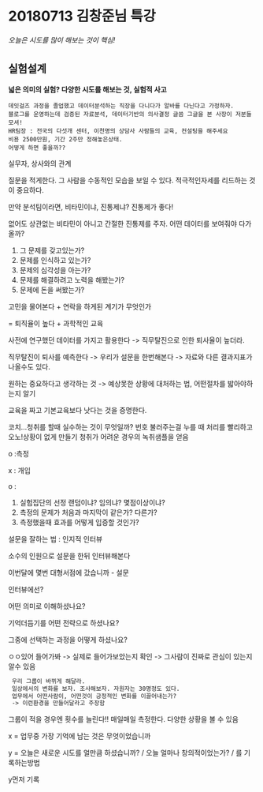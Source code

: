 # 20180713 김창준님 특강

###### 오늘은 시도를 많이 해보는 것이 핵심!



## 실험설계

**넓은 의미의 실험? 다양한 시도를 해보는 것, 실험적 사고**

```
데잇걸즈 과정을 졸업했고 데이터분석하는 직장을 다니다가 알바를 다닌다고 가정하자.
블로그를 운영하는데 검증된 자료분석, 데이터기반의 의사결정 글씀 그글을 본 사장이 저분들 모셔!
HR팀장 : 전국의 다섯개 센터, 이천명의 상담사 사람들의 교육, 컨설팅을 해주세요
비용 2500만원, 기간 2주만 정해놓은상태. 
어떻게 하면 좋을까??
```

실무자, 상사와의 관계

질문을 적게한다. 그 사람을 수동적인 모습을 보일 수 있다. 적극적인자세를 리드하는 것이 중요하다.



만약 분석팀이라면, 비타민이냐, 진통제냐? 진통제가 좋다! 

없어도 상관없는 비타민이 아니고 간절한 진통제를 주자. 어떤 데이터를 보여줘야 다가올까?

1. 그 문제를 갖고있는가? 
2. 문제를 인식하고 있는가? 
3. 문제의 심각성을 아는가? 
4. 문제를 해결하려고 노력을 해봤는가?
5. 문제에 돈을 써봤는가?



고민을 물어본다 + 연락을 하게된 계기가 무엇인가

 = 퇴직율이 높다 + 과학적인 교육

 

사전에 연구했던 데이터를 가지고 활용한다 ->  직무탈진으로 인한 퇴사율이 높더라.

직무탈진이 퇴사를 예측한다 -> 우리가 설문을 한번해본다 -> 자료와 다른 결과지표가 나올수도 있다.

원하는 중요하다고 생각하는 것 -> 예상못한 상황에 대처하는 법, 어떤절차를 밟아야하는지 알기 



교육을 짜고 기본교육보다 낫다는 것을 증명한다.

코치...청취를 할때 실수하는 것이 무엇일까? 번호 불러주는걸 누를 때 처리를 빨리하고 오노!상황이 없게 만들기 청취가 어려운 경우의  녹취샘플을 얻음

o :측정

x : 개입

o : 

1. 실험집단의 선정 랜덤이냐? 임의냐? 몇점이상이냐?
2. 측정의 문제가 처음과 마지막이 같은가? 다른가?
3. 측정했을때 효과를 어떻게 입증할 것인가?



설문을 잘하는 법 : 인지적 인터뷰

소수의 인원으로 설문을 한뒤 인터뷰해본다

이번달에 몇번 대형서점에 갔습니까 - 설문

인터뷰에선?

어떤 의미로 이해하셨나요?

기억더듬기를 어떤 전략으로 하셨나요?

그중에 선택하는 과정을 어떻게 하셨나요?

ㅇㅇ있어 들어가봐 -> 실제로 들어가보았는지 확인 -> 그사람이 진짜로 관심이 있는지 알수 있음



```markdown
 우리 그룹이 바뀌게 해달라.
 일상에서의 변화를 보자. 조사해보자. 자원자는 30명정도 있다.
 업무에서 어떤사람이, 어떤것이 긍정적인 변화를 이끌어내는가?
 -> 이런환경을 만들어달라고 주장함
```

그룹이 적을 경우엔 횟수를 늘린다!! 매일매일 측정한다. 다양한 상황을 볼 수 있음

x = 업무중 가장 기억에 남는 것은 무엇이었습니까

y = 오늘은 새로운 시도를 얼만큼 하셨습니까? / 오늘 얼마나 창의적이었는가? / 를 기록하는방법

y먼저 기록 

